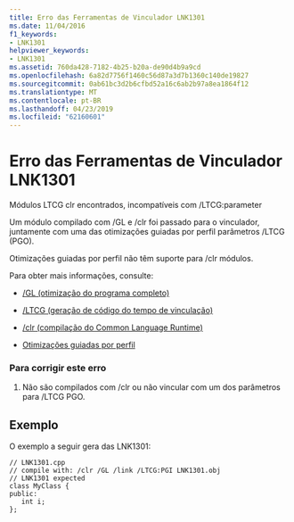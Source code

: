 ```yaml
---
title: Erro das Ferramentas de Vinculador LNK1301
ms.date: 11/04/2016
f1_keywords:
- LNK1301
helpviewer_keywords:
- LNK1301
ms.assetid: 760da428-7182-4b25-b20a-de90d4b9a9cd
ms.openlocfilehash: 6a82d7756f1460c56d87a3d7b1360c140de19827
ms.sourcegitcommit: 0ab61bc3d2b6cfbd52a16c6ab2b97a8ea1864f12
ms.translationtype: MT
ms.contentlocale: pt-BR
ms.lasthandoff: 04/23/2019
ms.locfileid: "62160601"
---
```

# <a name="linker-tools-error-lnk1301"></a>Erro das Ferramentas de Vinculador LNK1301

Módulos LTCG clr encontrados, incompatíveis com /LTCG:parameter

Um módulo compilado com /GL e /clr foi passado para o vinculador, juntamente com uma das otimizações guiadas por perfil parâmetros /LTCG (PGO).

Otimizações guiadas por perfil não têm suporte para /clr módulos.

Para obter mais informações, consulte:

- [/GL (otimização do programa completo)](../../build/reference/gl-whole-program-optimization.md)

- [/LTCG (geração de código do tempo de vinculação)](../../build/reference/ltcg-link-time-code-generation.md)

- [/clr (compilação do Common Language Runtime)](../../build/reference/clr-common-language-runtime-compilation.md)

- [Otimizações guiadas por perfil](../../build/profile-guided-optimizations.md)

### <a name="to-correct-this-error"></a>Para corrigir este erro

1. Não são compilados com /clr ou não vincular com um dos parâmetros para /LTCG PGO.

## <a name="example"></a>Exemplo

O exemplo a seguir gera das LNK1301:

```
// LNK1301.cpp
// compile with: /clr /GL /link /LTCG:PGI LNK1301.obj
// LNK1301 expected
class MyClass {
public:
   int i;
};
```